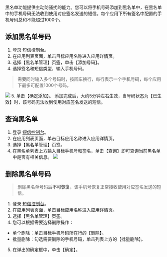黑名单功能提供主动防骚扰的能力。您可以将手机号码添加到黑名单中，在黑名单中的手机号码无法收到使用对应签名发送的短信。每个应用下所有签名中配置的手机号码总和不能超过1000个。

## 添加黑名单号码
1. 登录 [短信控制台](https://console.cloud.tencent.com/sms)。
2. 在应用列表页面，单击目标应用名称进入应用详情页。
3. 选择【黑名单管理】页签，单击【添加号码】。
4. 选择签名和短信类型，输入手机号码。
 >需要同时输入多个号码时，按回车换行，每行表示一个手机号码，每个应用下最多可配置1000个号码。
 >
 ![](https://main.qcloudimg.com/raw/d99db99b0660e6b725ff6febc3ff1fc7.png)
5. 单击【确定添加】。
 添加完成后，大约5分钟左右生效，当号码状态为【已生效】时，该号码无法收到使用对应签名发送的短信。

## 查询黑名单
1. 登录 [短信控制台](https://console.cloud.tencent.com/sms)。
2. 在应用列表页面，单击目标应用名称进入应用详情页。
3. 选择【黑名单管理】页签。
4. 在黑名单列表上方输入目标手机号和签名，单击【查询】即可查询当前黑名单中是否有相关信息。
 ![](https://main.qcloudimg.com/raw/41a7f7697ba1cd95be080e68461385d6.png)

## 删除黑名单号码
>删除黑名单号码后**不可恢复**，该手机号恢复正常接收使用对应签名发送的短信。

1. 登录 [短信控制台](https://console.cloud.tencent.com/sms)。
2. 在应用列表页面，单击目标应用名称进入应用详情页。
3. 选择【黑名单管理】页签。
4. 您可以根据需要选择删除操作：
 - 单个删除：单击目标手机号码所在行的【删除】。
 - 批量删除：勾选需要删除的手机号码，单击列表上方的【批量删除】。
5. 在弹出的确定框中，单击【确定】。

